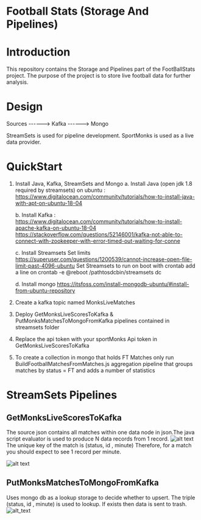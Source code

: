 # Football Stats (Storage And Pipelines)

# Introduction 
This repository contains the Storage and Pipelines part of the FootBallStats project.
The purpose of the project is to store live football data for further analysis.


# Design 

Sources ------> Kafka ------> Mongo 
                                  
StreamSets is used for pipeline development.
SportMonks is used as a live data provider.


# QuickStart 
1.  Install Java, Kafka, StreamSets and Mongo
    a. Install Java (open jdk 1.8 required by streamsets)  on ubuntu : https://www.digitalocean.com/community/tutorials/how-to-install-java-with-apt-on-ubuntu-18-04
    
    b. Install Kafka : https://www.digitalocean.com/community/tutorials/how-to-install-apache-kafka-on-ubuntu-18-04
                       https://stackoverflow.com/questions/52146001/kafka-not-able-to-connect-with-zookeeper-with-error-timed-out-waiting-for-conne
    
    
    c. Install Streamsets 
    Set limits
    https://superuser.com/questions/1200539/cannot-increase-open-file-limit-past-4096-ubuntu
    Set Streamsets to run on boot with crontab add a line on  crontab -e 
    @reboot  /pathtosdcbin/streamsets dc 
    
    d. Install mongo 
    https://itsfoss.com/install-mongodb-ubuntu/#install-from-ubuntu-repository
    
    
2.  Create a kafka topic named MonksLiveMatches
3.  Deploy  GetMonksLiveScoresToKafka & PutMonksMatchesToMongoFromKafka pipelines contained in streamsets folder 
4.  Replace the api token with your sportMonks Api token in GetMonksLiveScoresToKafka
5.  To create a collection in mongo that holds FT Matches only run BuildFootballMatchesFromMatches.js  aggregation pipeline that groups matches by status = FT and adds a number of statistics 

# StreamSets Pipelines 
## GetMonksLiveScoresToKafka 
The source json contains all matches within one data node in json.The java script evaluator is used to produce N data records from 1 record.
![alt text](https://github.com/athanikos/Football_Stats_Storage_And_Pipelines/blob/master/screenshots/GetMonkLiveScoresToKafka_one_to_many.png)
The unique key of the match is (status, id , minute)
Therefore, for a match you should expect to see 1 record per minute. 

![alt text](https://github.com/athanikos/Football_Stats_Storage_And_Pipelines/blob/master/screenshots/GetMonksLiveScoresToKafka.png)
## PutMonksMatchesToMongoFromKafka  
Uses mongo db as a lookup storage to decide whether to upsert. 
The triple (status, id , minute) is used to lookup.
If exists then data is sent to trash.
![alt_text](https://github.com/athanikos/Football_Stats_Storage_And_Pipelines/blob/master/screenshots/PutMonksMatchesToMongoFromKafka.png)












